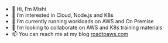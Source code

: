 - 👋 Hi, I’m Mishi
- 👀 I’m interested in Cloud, Node.js and K8s
- 🌱 I’m currently running workloads on AWS and On Premise
- 💞️ I’m looking to collaborate on AWS and K8s training materials
- 📫 You can reach me at my blog [roadtoaws.com](https://roadtoaws.com/)

<!---
suhajda3/suhajda3 is a ✨ special ✨ repository because its `README.md` (this file) appears on your GitHub profile.
You can click the Preview link to take a look at your changes.
--->
